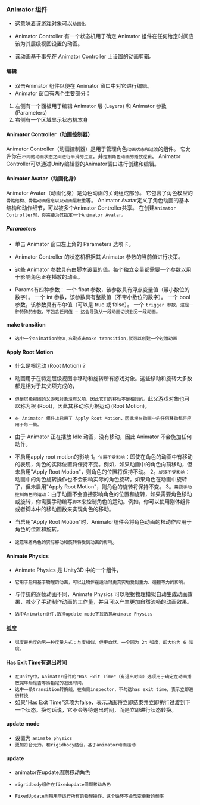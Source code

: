###  Animator 组件
* 这意味着该游戏对象可以`动画化`

* Animator Controller 有一个状态机用于确定 Animator 组件在任何给定时间应该为其层级视图设置的动画。
* 该动画基于事先在 Animator Controller 上设置的动画剪辑。

#### 编辑
* 双击Animator 组件以便在 Animator 窗口中对它进行编辑。
* Animator 窗口有两个主要部分：
1. 左侧有一个面板用于编辑 Animator 层 (Layers) 和 Animator 参数 (Parameters)
2. 右侧有一个区域显示状态机本身

#### Animator Controller（动画控制器）
Animator Controller（动画控制器）是用于管理角色`动画状态和过渡`的组件。
它允许你在`不同的动画状态之间进行平滑的过渡`，并`控制角色动画的播放逻辑`。
Animator Controller可以通过Unity编辑器的Animator窗口进行创建和编辑。

#### Animator Avatar（动画化身）
Animator Avatar（动画化身）是角色动画的关键组成部分。
它包含了角色模型的`骨骼结构、骨骼动画信息以及动画层权重`等。
Animator Avatar定义了角色动画的基本结构和动作细节，可以被多个Animator Controller共享。
在创建`Animator Controller时，你需要为其指定一个Animator Avatar。`

##### Parameters
* 单击 Animator 窗口左上角的 Parameters 选项卡。

* Animator Controller 的状态机根据其 Animator 参数的当前值进行决策。
* 这些 Animator 参数具有由脚本设置的值。每个独立变量都需要一个参数以用于影响角色正在播放的动画。

* Params有四种参数：
一个 float 参数，该参数具有浮点变量值（带小数位的数字）。
一个 int 参数，该参数具有整数值（不带小数位的数字）。
一个 bool 参数，该参数具有布尔值（可以是 true 或 false）。
一个 `trigger 参数，这是一种特殊的参数，不包含任何值 — 这会导致从一段动画切换到另一段动画。`


#### make transition
* `选中一个animation物体,右键点击make transition,就可以创建一个过渡动画`

#### Apply Root Motion
* 什么是根运动 (Root Motion)？

* 动画用于在特定层级视图中移动和旋转所有游戏对象。这些移动和旋转大多数都是相对于其父项完成的，
* `但是层级视图的父游戏对象没有父项，因此它们的移动不是相对的。`此父游戏对象也可以称为根 (Root)，因此其移动称为根运动 (Root Motion)。

* `在 Animator 组件上启用了 Apply Root Motion，因此根在动画中的任何移动都将应用于每一帧。`
* 由于 Animator 正在播放 Idle 动画，没有移动，因此 Animator 不会施加任何动作。

* 不启用apply root motion的影响
1。`位置不受影响`：即使在角色的动画中有移动的表现，角色的实际位置将保持不变。例如，如果动画中的角色向前移动，但未启用"Apply Root Motion"，则角色的位置将保持不动。
2。`旋转不受影响`：动画中的角色旋转操作也不会影响实际的角色旋转。如果角色在动画中旋转了，但未启用"Apply Root Motion"，则角色的旋转将保持不变。
3。`需要手动控制角色的运动`：由于动画不会直接影响角色的位置和旋转，如果需要角色移动或旋转，你需要手动编写`脚本`来控制角色的运动。例如，你可以使用刚体组件或者脚本中的移动函数来实现角色的移动。

* 当启用"Apply Root Motion"时，Animator组件会将角色动画的根动作应用于角色的位置和旋转。
* `这意味着角色的实际移动和旋转将受到动画的影响`。

#### Animate Physics
* Animate Physics 是 Unity3D 中的一个组件，
* `它用于启用基于物理的动画，可以让物体在运动时更真实地受到重力、碰撞等力的影响。`
* 与传统的逐帧动画不同，Animate Physics 可以根据物理模拟自动生成动画效果，减少了手动制作动画的工作量，并且可以产生更加自然流畅的动画效果。

* `选中Animator组件,选择update mode下拉选择Animate Physics`

#### 弧度
* `弧度是角度的另一种度量方式；与度相似，但更自然。一个圆为 2π 弧度，即大约为 6 弧度。`

#### Has Exit Time有退出时间
* `在Unity中，Animator组件的"Has Exit Time"（有退出时间）选项用于确定在动画播放完毕后是否等待指定的退出时间。`
* `选中一条transition转换线，在右侧inspector，不勾选has exit time，表示立即进行转换`
* 如果"Has Exit Time"选项为false，表示动画将立即结束并立即执行过渡到下一个状态。换句话说，它不会等待退出时间，而是立即进行状态转换。

#### update mode
* 设置为 `animate physics`
* `更加符合无力，和rigidbody结合，基于animator动画运动`

#### update
* animator在update周期移动角色
* `rigridbody组件在fixedupdate周期移动角色`

* `FixedUpdate周期用于运行所有的物理操作，这个循环不会改变更新的频率`



